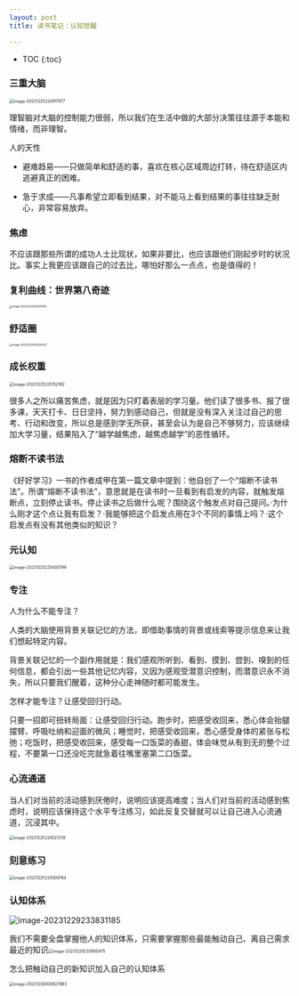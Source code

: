 ```yaml
---
layout: post
title: 读书笔记：认知觉醒

---
```


* TOC
{:toc}
### 三重大脑

<img src="../images/image-20231225224917977.png" alt="image-20231225224917977" style="zoom:50%;" />

理智脑对大脑的控制能力很弱，所以我们在生活中做的大部分决策往往源于本能和情绪，而非理智。



人的天性

- 避难趋易——只做简单和舒适的事，喜欢在核心区域周边打转，待在舒适区内逃避真正的困难。

- 急于求成——凡事希望立即看到结果，对不能马上看到结果的事往往缺乏耐心，非常容易放弃。

### 焦虑

不应该跟那些所谓的成功人士比现状，如果非要比，也应该跟他们刚起步时的状况比。事实上我更应该跟自己的过去比，哪怕好那么一点点，也是值得的！

### 复利曲线：世界第八奇迹

<img src="../images/image-20231223001229780.png" alt="image-20231223001229780" style="zoom:33%;" />

### 舒适圈

<img src="../images/image-20231223002526337.png" alt="image-20231223002526337" style="zoom: 33%;" />

### 成长权重

<img src="../images/image-20231225225152182.png" alt="image-20231225225152182" style="zoom:50%;" />

很多人之所以痛苦焦虑，就是因为只盯着表层的学习量。他们读了很多书、报了很多课，天天打卡、日日坚持，努力到感动自己，但就是没有深入关注过自己的思考、行动和改变，所以总是感到学无所获，甚至会认为是自己不够努力，应该继续加大学习量，结果陷入了“越学越焦虑，越焦虑越学”的恶性循环。

### 熔断不读书法

《好好学习》一书的作者成甲在第一篇文章中提到：他自创了一个“熔断不读书法”。所谓“熔断不读书法”，意思就是在读书时一旦看到有启发的内容，就触发熔断点，立刻停止读书。停止读书之后做什么呢？围绕这个触发点对自己提问。·为什么刚才这个点让我有启发？·我能够把这个启发点用在3个不同的事情上吗？·这个启发点有没有其他类似的知识？



### 元认知

<img src="../images/image-20231225225400799.png" alt="image-20231225225400799" style="zoom:50%;" />

### 专注

人为什么不能专注？

人类的大脑使用背景关联记忆的方法，即借助事情的背景或线索等提示信息来让我们想起特定内容。

背景关联记忆的一个副作用就是：我们感观所听到、看到、摸到、尝到、嗅到的任何信息，都会引出一些其他记忆内容，又因为感观受潜意识控制，而潜意识永不消失，所以只要我们醒着，这种分心走神随时都可能发生。



怎样才能专注？让感受回归行动。

只要一招即可扭转局面：让感受回归行动。跑步时，把感受收回来，悉心体会抬腿摆臂、呼吸吐纳和迎面的微风；睡觉时，把感受收回来，悉心感受身体的紧张与松弛；吃饭时，把感受收回来，感受每一口饭菜的香甜，体会味觉从有到无的整个过程，不要第一口还没吃完就急着往嘴里塞第二口饭菜。



### 心流通道

当人们对当前的活动感到厌倦时，说明应该提高难度；当人们对当前的活动感到焦虑时，说明应该保持这个水平专注练习，如此反复交替就可以让自己进入心流通道，沉浸其中。

<img src="../images/image-20231225224527218.png" alt="image-20231225224527218" style="zoom:50%;" />

### 刻意练习

<img src="../images/image-20231225224509764.png" alt="image-20231225224509764" style="zoom:50%;" />

### 认知体系

![image-20231229233831185](../images/image-20231229233831185.png)

我们不需要全盘掌握他人的知识体系，只需要掌握那些最能触动自己、离自己需求最近的知识<img src="../images/image-20231229233950475.png" alt="image-20231229233950475" style="zoom:50%;" />

怎么把触动自己的新知识加入自己的认知体系

<img src="../images/image-20231230000827863.png" alt="image-20231230000827863" style="zoom:50%;" />